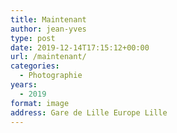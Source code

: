 ```yaml
---
title: Maintenant
author: jean-yves
type: post
date: 2019-12-14T17:15:12+00:00
url: /maintenant/
categories:
  - Photographie
years:
  - 2019
format: image
address: Gare de Lille Europe Lille
---
```

